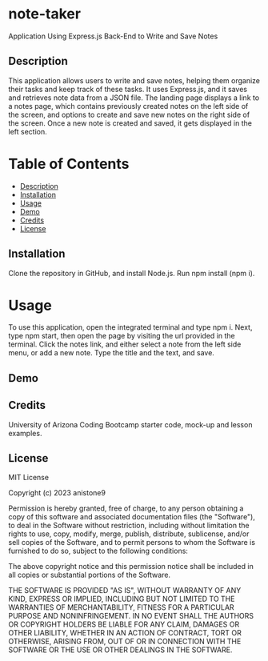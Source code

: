 # note-taker
Application Using Express.js Back-End to Write and Save Notes

## Description   
This application allows users to write and save notes, helping them organize their tasks and keep track of these tasks. It uses Express.js, and it saves and retrieves note data from a JSON file. The landing page displays a link to a notes page, which contains previously created notes on the left side of the screen, and options to create and save new notes on the right side of the screen. Once a new note is created and saved, it gets displayed in the left section. 

# Table of Contents   
- [Description](#description)   
- [Installation](#installation)
- [Usage](#usage)
- [Demo](#demo)
- [Credits](#credits)  
- [License](#license)     

## Installation   
Clone the repository in GitHub, and install Node.js. Run npm install (npm i).       

# Usage    
To use this application, open the integrated terminal and type npm i. Next, type npm start, then open the page by visiting the url provided in the terminal. Click the notes link, and either select a note from the left side menu, or add a new note. Type the title and the text, and save.      

## Demo   



## Credits   
University of Arizona Coding Bootcamp starter code, mock-up and lesson examples.    

## License  

MIT License

Copyright (c) 2023 anistone9

Permission is hereby granted, free of charge, to any person obtaining a copy
of this software and associated documentation files (the "Software"), to deal
in the Software without restriction, including without limitation the rights
to use, copy, modify, merge, publish, distribute, sublicense, and/or sell
copies of the Software, and to permit persons to whom the Software is
furnished to do so, subject to the following conditions:

The above copyright notice and this permission notice shall be included in all
copies or substantial portions of the Software.

THE SOFTWARE IS PROVIDED "AS IS", WITHOUT WARRANTY OF ANY KIND, EXPRESS OR
IMPLIED, INCLUDING BUT NOT LIMITED TO THE WARRANTIES OF MERCHANTABILITY,
FITNESS FOR A PARTICULAR PURPOSE AND NONINFRINGEMENT. IN NO EVENT SHALL THE
AUTHORS OR COPYRIGHT HOLDERS BE LIABLE FOR ANY CLAIM, DAMAGES OR OTHER
LIABILITY, WHETHER IN AN ACTION OF CONTRACT, TORT OR OTHERWISE, ARISING FROM,
OUT OF OR IN CONNECTION WITH THE SOFTWARE OR THE USE OR OTHER DEALINGS IN THE
SOFTWARE.  

